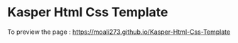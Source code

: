 # Kasper Html Css Template
To preview the page : https://moali273.github.io/Kasper-Html-Css-Template
